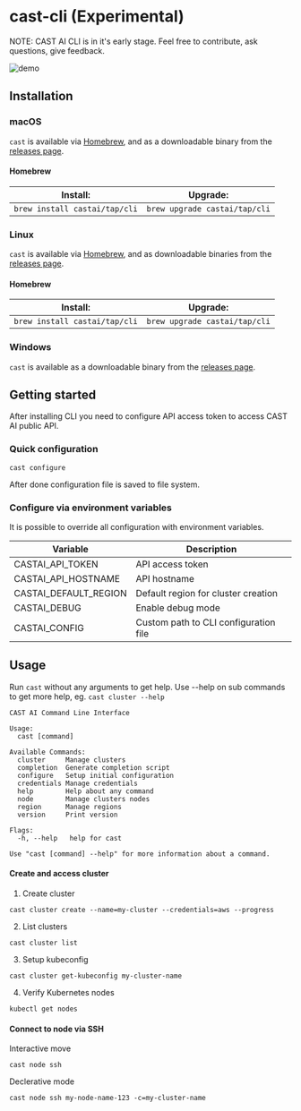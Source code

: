 # cast-cli (Experimental)

NOTE: CAST AI CLI is in it's early stage. Feel free to contribute, ask questions, give feedback.

![demo](https://raw.githubusercontent.com/castai/cast-cli/master/cluster_create.gif)

## Installation

### macOS

`cast` is available via [Homebrew][], and as a downloadable binary from the [releases page][].

#### Homebrew

| Install:          | Upgrade:          |
| ----------------- | ----------------- |
| `brew install castai/tap/cli` | `brew upgrade castai/tap/cli` |

### Linux

`cast` is available via [Homebrew](#homebrew), and as downloadable binaries from the [releases page][].

#### Homebrew

| Install:          | Upgrade:          |
| ----------------- | ----------------- |
| `brew install castai/tap/cli` | `brew upgrade castai/tap/cli` |

### Windows

`cast` is available as a downloadable binary from the [releases page][].

## Getting started

After installing CLI you need to configure API access token to access CAST AI public API.

### Quick configuration

```
cast configure
```

After done configuration file is saved to file system.
	
### Configure via environment variables
It is possible to override all configuration with environment variables.

| Variable          | Description          
| ----------------- | ----------------- |
| CASTAI_API_TOKEN | API access token |
| CASTAI_API_HOSTNAME | API hostname |
| CASTAI_DEFAULT_REGION | Default region for cluster creation |
| CASTAI_DEBUG | Enable debug mode | 
| CASTAI_CONFIG | Custom path to CLI configuration file |

## Usage

Run `cast` without any arguments to get help. Use --help on sub commands to get more help, eg. `cast cluster --help` 

```
CAST AI Command Line Interface

Usage:
  cast [command]

Available Commands:
  cluster     Manage clusters
  completion  Generate completion script
  configure   Setup initial configuration
  credentials Manage credentials
  help        Help about any command
  node        Manage clusters nodes
  region      Manage regions
  version     Print version

Flags:
  -h, --help   help for cast

Use "cast [command] --help" for more information about a command.
```

#### Create and access cluster

1. Create cluster
```
cast cluster create --name=my-cluster --credentials=aws --progress
```

2. List clusters

```
cast cluster list
```

3. Setup kubeconfig
```
cast cluster get-kubeconfig my-cluster-name
```

4. Verify Kubernetes nodes
```
kubectl get nodes
```

#### Connect to node via SSH

Interactive move
```
cast node ssh
```

Declerative mode

```
cast node ssh my-node-name-123 -c=my-cluster-name
```


[Homebrew]: https://brew.sh
[releases page]: https://github.com/castai/cli/releases/latest
